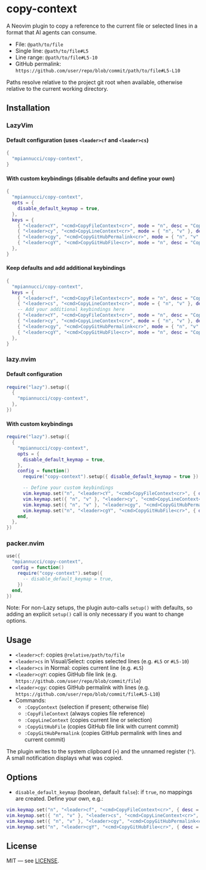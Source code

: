 # copy-context

A Neovim plugin to copy a reference to the current file or selected lines in a format that AI agents can consume.

- File: `@path/to/file`
- Single line: `@path/to/file#L5`
- Line range: `@path/to/file#L5-10`
- GitHub permalink: `https://github.com/user/repo/blob/commit/path/to/file#L5-L10`

Paths resolve relative to the project git root when available, otherwise relative to the current working directory.

## Installation

### LazyVim

#### Default configuration (uses `<leader>cf` and `<leader>cs`)
```lua
{
  "mpiannucci/copy-context",
}
```

#### With custom keybindings (disable defaults and define your own)
```lua
{
  "mpiannucci/copy-context",
  opts = {
    disable_default_keymap = true,
  },
  keys = {
    { "<leader>cY", "<cmd>CopyFileContext<cr>", mode = "n", desc = "Copy file context" },
    { "<leader>cy", "<cmd>CopyLineContext<cr>", mode = { "n", "v" }, desc = "Copy selection/line context" },
    { "<leader>cgy", "<cmd>CopyGitHubPermalink<cr>", mode = { "n", "v" }, desc = "Copy GitHub permalink" },
    { "<leader>cgY", "<cmd>CopyGitHubFile<cr>", mode = "n", desc = "Copy GitHub file link" },
  },
}
```

#### Keep defaults and add additional keybindings
```lua
{
  "mpiannucci/copy-context",
  keys = {
    { "<leader>cf", "<cmd>CopyFileContext<cr>", mode = "n", desc = "Copy file context" },
    { "<leader>cs", "<cmd>CopyLineContext<cr>", mode = { "n", "v" }, desc = "Copy selection/line context" },
    -- Add your additional keybindings here
    { "<leader>cY", "<cmd>CopyFileContext<cr>", mode = "n", desc = "Copy file context (alt)" },
    { "<leader>cy", "<cmd>CopyLineContext<cr>", mode = { "n", "v" }, desc = "Copy selection/line context (alt)" },
    { "<leader>cgy", "<cmd>CopyGitHubPermalink<cr>", mode = { "n", "v" }, desc = "Copy GitHub permalink" },
    { "<leader>cgY", "<cmd>CopyGitHubFile<cr>", mode = "n", desc = "Copy GitHub file link" },
  },
}
```

### lazy.nvim

#### Default configuration
```lua
require("lazy").setup({
  {
    "mpiannucci/copy-context",
  },
})
```

#### With custom keybindings
```lua
require("lazy").setup({
  {
    "mpiannucci/copy-context",
    opts = {
      disable_default_keymap = true,
    },
    config = function()
      require("copy-context").setup({ disable_default_keymap = true })

      -- Define your custom keybindings
      vim.keymap.set("n", "<leader>cY", "<cmd>CopyFileContext<cr>", { desc = "Copy file context" })
      vim.keymap.set({ "n", "v" }, "<leader>cy", "<cmd>CopyLineContext<cr>", { desc = "Copy selection/line context" })
      vim.keymap.set({ "n", "v" }, "<leader>cgy", "<cmd>CopyGitHubPermalink<cr>", { desc = "Copy GitHub permalink" })
      vim.keymap.set("n", "<leader>cgY", "<cmd>CopyGitHubFile<cr>", { desc = "Copy GitHub file link" })
    end,
  },
})
```

### packer.nvim

```lua
use({
  "mpiannucci/copy-context",
  config = function()
    require("copy-context").setup({
      -- disable_default_keymap = true,
    })
  end,
})
```

Note: For non-Lazy setups, the plugin auto-calls `setup()` with defaults, so adding an explicit `setup()` call is only necessary if you want to change options.

## Usage

- `<leader>cf`: copies `@relative/path/to/file`
- `<leader>cs` in Visual/Select: copies selected lines (e.g. `#L5` or `#L5-10`)
- `<leader>cs` in Normal: copies current line (e.g. `#L5`)
- `<leader>cgY`: copies GitHub file link (e.g. `https://github.com/user/repo/blob/commit/file`)
- `<leader>cgy`: copies GitHub permalink with lines (e.g. `https://github.com/user/repo/blob/commit/file#L5-L10`)
- Commands:
  - `:CopyContext` (selection if present; otherwise file)
  - `:CopyFileContext` (always copies file reference)
  - `:CopyLineContext` (copies current line or selection)
  - `:CopyGitHubFile` (copies GitHub file link with current commit)
  - `:CopyGitHubPermalink` (copies GitHub permalink with lines and current commit)

The plugin writes to the system clipboard (`+`) and the unnamed register (`"`). A small notification displays what was copied.

## Options

- `disable_default_keymap` (boolean, default `false`): if `true`, no mappings are created. Define your own, e.g.:

```lua
vim.keymap.set("n", "<leader>cf", "<cmd>CopyFileContext<cr>", { desc = "Copy file context" })
vim.keymap.set({ "n", "v" }, "<leader>cs", "<cmd>CopyLineContext<cr>", { desc = "Copy selection/line context" })
vim.keymap.set({ "n", "v" }, "<leader>cgy", "<cmd>CopyGitHubPermalink<cr>", { desc = "Copy GitHub permalink" })
vim.keymap.set("n", "<leader>cgY", "<cmd>CopyGitHubFile<cr>", { desc = "Copy GitHub file link" })
```

## License

MIT — see [LICENSE](./LICENSE).
